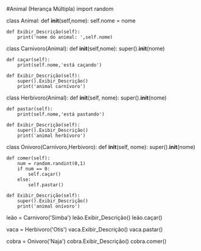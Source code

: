 #Animal (Herança Múltipla)
import random

class Animal:
    def __init__(self,nome):
        self.nome = nome
    
    def Exibir_Descrição(self):
        print('nome do animal: ',self.nome)
    
class Carnivoro(Animal):
    def __init__(self,nome):
        super().__init__(nome)

    def caçar(self):
        print(self.nome,'está caçando')
    
    def Exibir_Descrição(self):
        super().Exibir_Descrição()
        print('animal carnívoro')

class Herbivoro(Animal):
    def __init__(self, nome):
        super().__init__(nome)
    
    def pastar(self):
        print(self.nome,'está pastando')
    
    def Exibir_Descrição(self):
        super().Exibir_Descrição()
        print('animal herbívoro')
    
class Onivoro(Carnivoro,Herbivoro):
    def __init__(self, nome):
        super().__init__(nome)
    
    def comer(self):
        num = random.randint(0,1)
        if num == 0:
            self.caçar()
        else:
            self.pastar()
    
    def Exibir_Descrição(self):
        super().Exibir_Descrição()
        print('animal onívoro')

leão = Carnivoro('Simba')
leão.Exibir_Descrição()
leão.caçar()

vaca = Herbivoro('Otis')
vaca.Exibir_Descrição()
vaca.pastar()

cobra = Onivoro('Naja')
cobra.Exibir_Descrição()
cobra.comer()
